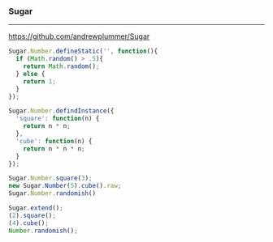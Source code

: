 ### Sugar
---
https://github.com/andrewplummer/Sugar

```js
Sugar.Number.defineStatic('', function(){
  if (Math.random() > .5){
    return Math.random();
  } else {
    return 1;
  }
});

Sugar.Number.defindInstance({
  'square': function(n) {
    return n * n;
  },
  'cube': function(n) {
    return n * n * n;
  }
});

Sugar.Number.square(3);
new Sugar.Number(5).cube().raw;
Sugar.Number.randomish()

Sugar.extend();
(2).square();
(4).cube();
Number.randomish();

```

```
```

```
```


